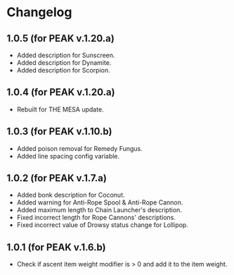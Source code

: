 # Changelog

## 1.0.5 (for PEAK v.1.20.a)
- Added description for Sunscreen.
- Added description for Dynamite.
- Added description for Scorpion.

## 1.0.4 (for PEAK v.1.20.a)
- Rebuilt for THE MESA update.

## 1.0.3 (for PEAK v.1.10.b)
- Added poison removal for Remedy Fungus.
- Added line spacing config variable.

## 1.0.2 (for PEAK v.1.7.a)
- Added bonk description for Coconut.
- Added warning for Anti-Rope Spool & Anti-Rope Cannon.
- Added maximum length to Chain Launcher's description.
- Fixed incorrect length for Rope Cannons' descriptions.
- Fixed incorrect value of Drowsy status change for Lollipop.

## 1.0.1 (for PEAK v.1.6.b)
- Check if ascent item weight modifier is > 0 and add it to the item weight.